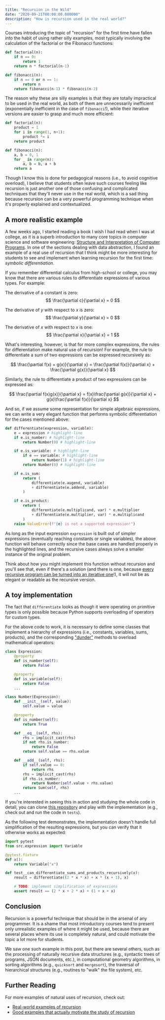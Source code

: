 ```yaml
---
title: "Recursion in the Wild"
date: "2020-09-21T00:00:00.000000"
description: "How is recursion used in the real world?"
---
```


Courses introducing the topic of "recursion" for the first time have fallen into the habit of using rather silly examples, most typically involving the calculation of the factorial or the Fibonacci functions:

```python
def factorial(n):
    if n == 0:
        return 1
    return n * factorial(n-1)

def fibonacci(n):
    if n == 0 or n == 1:
        return n
    return fibonacci(n-1) * fibonacci(n-2)
```

The reason why these are silly examples is that they are totally impractical to be used in the real world, as both of them are unnecessarily inefficient (exponentially inefficient in the case of `fibonacci`!), while their iterative versions are easier to grasp and much more efficient:

```python
def factorial(n):
    product = 1
    for i in range(1, n+1):
        product *= i
    return product

def fibonacci(n):
    a, b = 0, 1
    for _ in range(n):
        a, b = b, a + b
    return a
```

Though I know this is done for pedagogical reasons (i.e., to avoid cognitive overload), I believe that students often leave such courses feeling like recursion is just another one of those confusing and complicated techniques that they'll never use in the real world, which is a sad thing because recursion can be a very powerful programming technique when it's properly explained and contextualized.

## A more realistic example
A few weeks ago, I started reading a book I wish I had read when I was at college, as it is a superb introduction to many core topics in computer science and software engineering: [Structure and Interpretation of Computer Programs](https://mitpress.mit.edu/sites/default/files/sicp/full-text/book/book.html). In one of the sections dealing with data abstraction, I found an example of a real use of recursion that I think might be more interesting for students to see and implement when learning recursion for the first time: _symbolic differentiation._

If you remember differential calculus from high-school or college, you may know that there are various rules to differentiate expressions of various types. For example:

The derivative of a constant is zero:
$$
\frac{\partial c}{\partial x} = 0
$$

The derivative of $y$ with respect to $x$ is zero:
$$
\frac{\partial y}{\partial x} = 0
$$

The derivative of $x$ with respect to $x$ is one:
$$
\frac{\partial x}{\partial x} = 1
$$

What's interesting, however, is that for more complex expressions, the rules for differentiation make natural use of recursion! For example, the rule to differentiate a sum of two expressions can be expressed recursively as:

$$
\frac{\partial f(x) + g(x)}{\partial x} = \frac{\partial f(x)}{\partial x} + \frac{\partial g(x)}{\partial x}
$$

Similarly, the rule to differentiate a product of two expressions can be expressed as:

$$
\frac{\partial f(x)g(x)}{\partial x} = f(x)\frac{\partial g(x)}{\partial x} + g(x)\frac{\partial f(x)}{\partial x}
$$

And so, if we assume some representation for simple algebraic expressions, we can write a very elegant function that performs symbolic differentiation for the cases mentioned above:

```python
def differentiate(expression, variable):
    e = expression # highlight-line
    if e.is_number: # highlight-line
        return Number(0) # highlight-line

    if e.is_variable: # highlight-line
        if e == variable: # highlight-line
            return Number(1) # highlight-line
        return Number(0) # highlight-line

    if e.is_sum:
        return (
            differentiate(e.augend, variable)
            + differentiate(e.addend, variable)
        )

    if e.is_product:
        return (
            differentiate(e.multiplicand, var) * e.multiplier
            + differentiate(e.multiplier, var) * e.multiplicand
        )
    raise ValueError(f"{e} is not a supported expression!")
```

As long as the input expression `expression` is built out of simpler expressions (eventually reaching constants or single variables), the above function will behave correctly since the base cases are handled properly in the highlighted lines, and the recursive cases always solve a smaller instance of the original problem.

Think about how you might implement this function without recursion and you'll see that, even if there's a solution (and there is one, because [every recursive program can be turned into an iterative one](https://stackoverflow.com/questions/11708903/can-every-recursion-be-changed-to-iteration)!), it will not be as elegant or readable as the recursive version.

## A toy implementation
The fact that `differentiate` looks as though it were operating on primitive types is only possible because Python supports overloading of operators for custom types.

For the above code to work, it is necessary to define some classes that implement a hierarchy of expressions (i.e., constants, variables, sums, products), and the corresponding ["dunder"](https://dbader.org/blog/python-dunder-methods) methods to overload mathematical operators:

```python
class Expression:
    @property
    def is_number(self):
        return False

    @property
    def is_variable(self):
        return False
    ...

class Number(Expression):
    def __init__(self, value):
        self.value = value

    @property
    def is_number(self):
        return True

    def __eq__(self, rhs):
        rhs = implicit_cast(rhs)
        if not rhs.is_number:
            return False
        return self.value == rhs.value

    def __add__(self, rhs):
        if self.value == 0:
            return rhs
        rhs = implicit_cast(rhs)
        if rhs.is_number:
            return Number(self.value + rhs.value)
        return Sum(self, rhs)
    ...
```

If you're interested in seeing this in action and studying the whole code in detail, you can clone [this repository](https://github.com/zxul767/pyexpr/) and play with the implementation (e.g., check out and run the code in `tests`).

As the following test demonstrates, the implementation doesn't handle full simplification of the resulting expressions, but you can verify that it otherwise works as expected:

```python
import pytest
from src.expression import Variable

@pytest.fixture
def x():
    return Variable("x")

def test__can_differentiate_sums_and_products_recursively(x):
    result = differentiate((2 * x * x) + x * (x + 1), x)

    # TODO: implement simplification of expressions
    assert result == (2 * x + 2 * x) + (1 + x + x)
```

## Conclusion
Recursion is a powerful technique that should be in the arsenal of any programmer. It is a shame that most introductory courses tend to present only unrealistic examples of where it might be used, because there are several places where its use is completely natural, and could motivate the topic a lot more for students.

We saw one such example in this post, but there are several others, such as the processing of naturally recursive data structures (e.g., syntactic trees of programs, JSON documents, etc.), in computational geometry algorithms, in sorting algorithms (e.g., `quicksort` and `mergesort`), the traversal of hierarchical structures (e.g., routines to "walk" the file system), etc.

## Further Reading
For more examples of natural uses of recursion, check out:
+ [Real-world examples of recursion](https://stackoverflow.com/questions/105838/real-world-examples-of-recursion)
+ [Good examples that actually motivate the study of recursion](https://cseducators.stackexchange.com/questions/4143/what-are-good-examples-that-actually-motivate-the-study-of-recursion)
